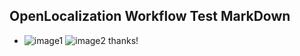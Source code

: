## OpenLocalization Workflow Test MarkDown
* ![image1](.\89ad060a-b4ea-4333-affe-d47088e31631.png)   ![image2](.\d47065c8-712b-4bd0-a75e-228caba8ab79.png) 
thanks!